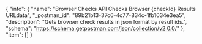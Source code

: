 {
  "info": {
    "name": "Browser Checks API Checks Browser {checkId} Results URLdata",
    "_postman_id": "89b21b13-37c6-4c77-834c-1fb1034e3ea5",
    "description": "Gets browser check results in json format by result ids.",
    "schema": "https://schema.getpostman.com/json/collection/v2.0.0/"
  },
  "item": []
}